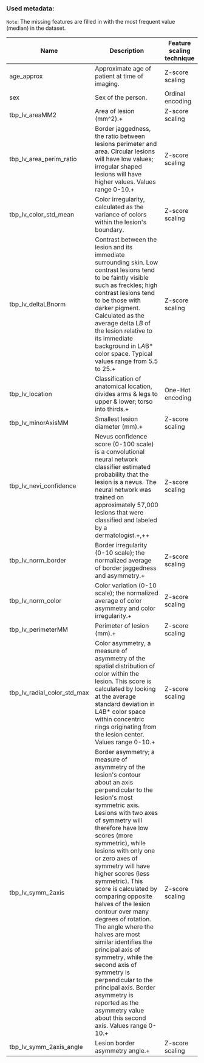 ### Used metadata:

`Note`: The missing features are filled in with the most frequent value (median) in the dataset.

| Name                        | Description                                                  | Feature scaling technique |
| --------------------------- | ------------------------------------------------------------ | ------------------------- |
| age_approx                  | Approximate age of patient at time of imaging.               | Z-score scaling           |
| sex                         | Sex of the person.                                           | Ordinal encoding          |
| tbp_lv_areaMM2              | Area of lesion (mm^2).+                                      | Z-score scaling           |
| tbp_lv_area_perim_ratio     | Border jaggedness, the ratio between lesions perimeter and area. Circular lesions will have low values; irregular shaped lesions will have higher values. Values range 0-10.+ | Z-score scaling           |
| tbp_lv_color_std_mean       | Color irregularity, calculated as the variance of colors within the lesion's boundary. | Z-score scaling           |
| tbp_lv_deltaLBnorm          | Contrast between the lesion and its immediate surrounding skin. Low contrast lesions tend to be faintly visible such as freckles; high contrast lesions tend to be those with darker pigment. Calculated as the average delta L*B* of the lesion relative to its immediate background in L*A*B* color space. Typical values range from 5.5 to 25.+ | Z-score scaling           |
| tbp_lv_location             | Classification of anatomical location, divides arms & legs to upper & lower; torso into thirds.+ | One-Hot encoding          |
| tbp_lv_minorAxisMM          | Smallest lesion diameter (mm).+                              | Z-score scaling           |
| tbp_lv_nevi_confidence      | Nevus confidence score (0-100 scale) is a convolutional neural network classifier estimated probability that the lesion is a nevus. The neural network was trained on approximately 57,000 lesions that were classified and labeled by a dermatologist.+,++ | Z-score scaling           |
| tbp_lv_norm_border          | Border irregularity (0-10 scale); the normalized average of border jaggedness and asymmetry.+ | Z-score scaling           |
| tbp_lv_norm_color           | Color variation (0-10 scale); the normalized average of color asymmetry and color irregularity.+ | Z-score scaling           |
| tbp_lv_perimeterMM          | Perimeter of lesion (mm).+                                   | Z-score scaling           |
| tbp_lv_radial_color_std_max | Color asymmetry, a measure of asymmetry of the spatial distribution of color within the lesion. This score is calculated by looking at the average standard deviation in L*A*B* color space within concentric rings originating from the lesion center. Values range 0-10.+ | Z-score scaling           |
| tbp_lv_symm_2axis           | Border asymmetry; a measure of asymmetry of the lesion's contour about an axis perpendicular to the lesion's most symmetric axis. Lesions with two axes of symmetry will therefore have low scores (more symmetric), while lesions with only one or zero axes of symmetry will have higher scores (less symmetric). This score is calculated by comparing opposite halves of the lesion contour over many degrees of rotation. The angle where the halves are most similar identifies the principal axis of symmetry, while the second axis of symmetry is perpendicular to the principal axis. Border asymmetry is reported as the asymmetry value about this second axis. Values range 0-10.+ | Z-score scaling           |
| tbp_lv_symm_2axis_angle     | Lesion border asymmetry angle.+                              | Z-score scaling           |


